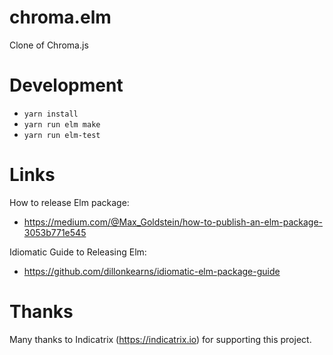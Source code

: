 # chroma.elm
Clone of Chroma.js

# Development
- ```yarn install```
- ```yarn run elm make```
- ```yarn run elm-test```

# Links

How to release Elm package:
- https://medium.com/@Max_Goldstein/how-to-publish-an-elm-package-3053b771e545

Idiomatic Guide to Releasing Elm:
- https://github.com/dillonkearns/idiomatic-elm-package-guide

# Thanks

Many thanks to Indicatrix (https://indicatrix.io) for supporting this project.
